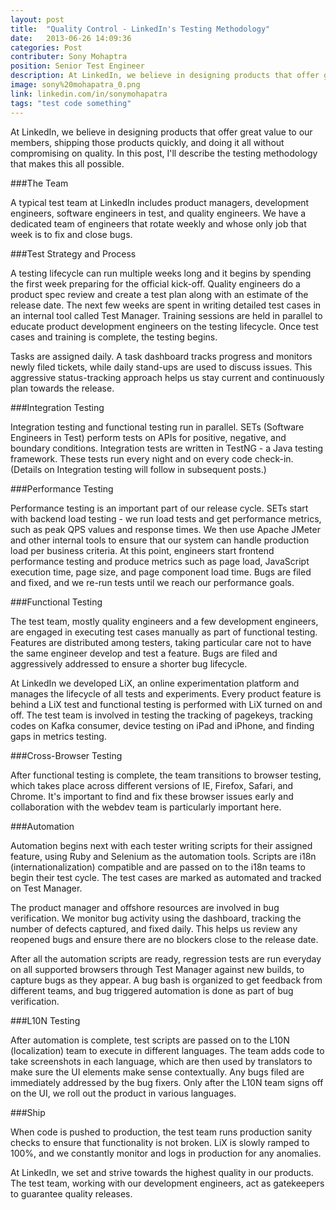 ```yaml
---
layout: post
title:  "Quality Control - LinkedIn's Testing Methodology"
date:   2013-06-26 14:09:36
categories: Post
contributer: Sony Mohaptra
position: Senior Test Engineer
description: At LinkedIn, we believe in designing products that offer great value to our members, shipping those products quickly, and doing it all without compromising on quality.
image: sony%20mohapatra_0.png
link: linkedin.com/in/sonymohapatra
tags: "test code something"
---
```


At LinkedIn, we believe in designing products that offer great value to our members, shipping those products quickly, and doing it all without compromising on quality. In this post, I'll describe the testing methodology that makes this all possible.

###The Team

A typical test team at LinkedIn includes product managers, development engineers, software engineers in test, and quality engineers. We have a dedicated team of engineers that rotate weekly and whose only job that week is to fix and close bugs.

###Test Strategy and Process

A testing lifecycle can run multiple weeks long and it begins by spending the first week preparing for the official kick-off. Quality engineers do a product spec review and create a test plan along with an estimate of the release date. The next few weeks are spent in writing detailed test cases in an internal tool called Test Manager. Training sessions are held in parallel to educate product development engineers on the testing lifecycle. Once test cases and training is complete, the testing begins.

Tasks are assigned daily. A task dashboard tracks progress and monitors newly filed tickets, while daily stand-ups are used to discuss issues. This aggressive status-tracking approach helps us stay current and continuously plan towards the release. 

###Integration Testing

Integration testing and functional testing run in parallel. SETs (Software Engineers in Test) perform tests on APIs for positive, negative, and boundary conditions. Integration tests are written in TestNG - a Java testing framework. These tests run every night and on every code check-in. (Details on Integration testing will follow in subsequent posts.)

###Performance Testing

Performance testing is an important part of our release cycle. SETs start with backend load testing - we run load tests and get performance metrics, such as peak QPS values and response times. We then use Apache JMeter and other internal tools to ensure that our system can handle production load per business criteria. At this point, engineers start frontend performance testing and produce metrics such as page load, JavaScript execution time, page size, and page component load time. Bugs are filed and fixed, and we re-run tests until we reach our performance goals.

###Functional Testing

The test team, mostly quality engineers and a few development engineers, are engaged in executing test cases manually as part of functional testing. Features are distributed among testers, taking particular care not to have the same engineer develop and test a feature. Bugs are filed and aggressively addressed to ensure a shorter bug lifecycle.

At LinkedIn we developed LiX, an online experimentation platform and manages the lifecycle of all tests and experiments. Every product feature is behind a LiX test and functional testing is performed with LiX turned on and off. The test team is involved in testing the tracking of pagekeys, tracking codes on Kafka consumer, device testing on iPad and iPhone, and finding gaps in metrics testing.

###Cross-Browser Testing

After functional testing is complete, the team transitions to browser testing, which takes place across different versions of IE, Firefox, Safari, and Chrome. It's important to find and fix these browser issues early and collaboration with the webdev team is particularly important here.

###Automation

Automation begins next with each tester writing scripts for their assigned feature, using Ruby and Selenium as the automation tools. Scripts are i18n (internationalization) compatible and are passed on to the i18n teams to begin their test cycle. The test cases are marked as automated and tracked on Test Manager.

The product manager and offshore resources are involved in bug verification. We monitor bug activity using the dashboard, tracking the number of defects captured, and fixed daily. This helps us review any reopened bugs and ensure there are no blockers close to the release date.

After all the automation scripts are ready, regression tests are run everyday on all supported browsers through Test Manager against new builds, to capture bugs as they appear. A bug bash is organized to get feedback from different teams, and bug triggered automation is done as part of bug verification.

###L10N Testing

After automation is complete, test scripts are passed on to the L10N (localization) team to execute in different languages. The team adds code to take screenshots in each language, which are then used by translators to make sure the UI elements make sense contextually. Any bugs filed are immediately addressed by the bug fixers. Only after the L10N team signs off on the UI, we roll out the product in various languages.

###Ship

When code is pushed to production, the test team runs production sanity checks to ensure that functionality is not broken. LiX is slowly ramped to 100%, and we constantly monitor and logs in production for any anomalies.

At LinkedIn, we set and strive towards the highest quality in our products. The test team, working with our development engineers, act as gatekeepers to guarantee quality releases.
